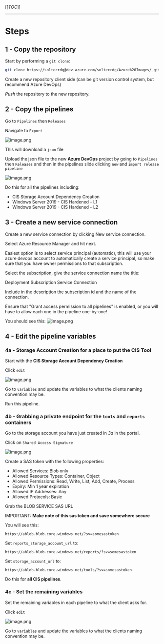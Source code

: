 [[_TOC_]]

-----

# Steps

## 1 - Copy the repository

Start by performing a `git clone`:

```bash
git clone https://soltecrdg@dev.azure.com/soltecrdg/Azure%20Images/_git/Azure%20Images
```

Create a new repository client side (can be git version control system, but recommend Azure DevOps) 

*Push* the repository to the new repository.

## 2 - Copy the pipelines

Go to `Pipelines` then `Releases`

Navigate to `Export`

![image.png](/.attachments/image-98887bd1-6e30-4b4f-b4bd-b2e6b93fce3b.png)

This will download a `json` file

Upload the json file to the new **Azure DevOps** project by going to `Pipelines` then `Releases` and then in the pipelines slide clicking `new` and `import release pipeline`

![image.png](/.attachments/image-c5b4f323-00f2-4e1f-b0e0-e63214ad80ff.png)

Do this for all the pipelines including:
* CIS Storage Account Dependency Creation
* Windows Server 2019 - CIS Hardened - L1
* Windows Server 2019 - CIS Hardened - L2

## 3 - Create a new service connection
Create a new service connection by clicking New service connection.

Select Azure Resource Manager and hit next.

Easiest option is to select service principal (automatic), this will use your azure devops account to automatically create a service principal, so make sure that you have owner permissions to that subscription.

Select the subscription, give the service connection name the title:

Deployment Subscription Service Connection

Include in the description the subscription id and the name of the connection.

Ensure that "Grant access permission to all pipelines" is enabled, or you will have to allow each one in the pipeline one-by-one!

You should see this:
![image.png](/.attachments/image-d2bf10de-339f-49ff-a39e-b93d2760aaf6.png)

## 4 - Edit the pipeline variables 

### 4a - Storage Account Creation for a place to put the CIS Tool

Start with the **CIS Storage Account Dependency Creation**

Click `edit`

![image.png](/.attachments/image-c1eed960-9e60-4562-8ec5-d4a02ec90f67.png)

Go to `variables` and update the variables to what the clients naming convention may be. 

Run this pipeline. 

### 4b - Grabbing a private endpoint for the `tools` and `reports` containers

Go to the storage account you have just created in *3a* in the portal.

Click on `Shared Access Signature`

![image.png](/.attachments/image-4ff69498-9b46-4a16-bbdd-d33ddd20270d.png)

Create a SAS token with the following properties: 
* Allowed Services: Blob only
* Allowed Resource Types: Container, Object
* Allowed Permissions: Read, Write, List, Add, Create, Process
* Expiry: Min 1 year expiration
* Allowed IP Addresses: Any
* Allowed Protocols: Basic

Grab the BLOB SERVICE SAS URL

IMPORTANT: **Make note of this sas token and save somewhere secure**

You will see this:
```
https://ablob.blob.core.windows.net/?sv=somesastoken
```

Set `reports_storage_account_url` to:

```
https://ablob.blob.core.windows.net/reports/?sv=somesastoken
```

Set `storage_account_url` to:

```
https://ablob.blob.core.windows.net/tools/?sv=somesastoken
```

Do this for **all CIS pipelines**.


### 4c - Set the remaining variables

Set the remaining variables in each pipeline to what the client asks for.

Click `edit`

![image.png](/.attachments/image-c1eed960-9e60-4562-8ec5-d4a02ec90f67.png)

Go to `variables` and update the variables to what the clients naming convention may be. 
